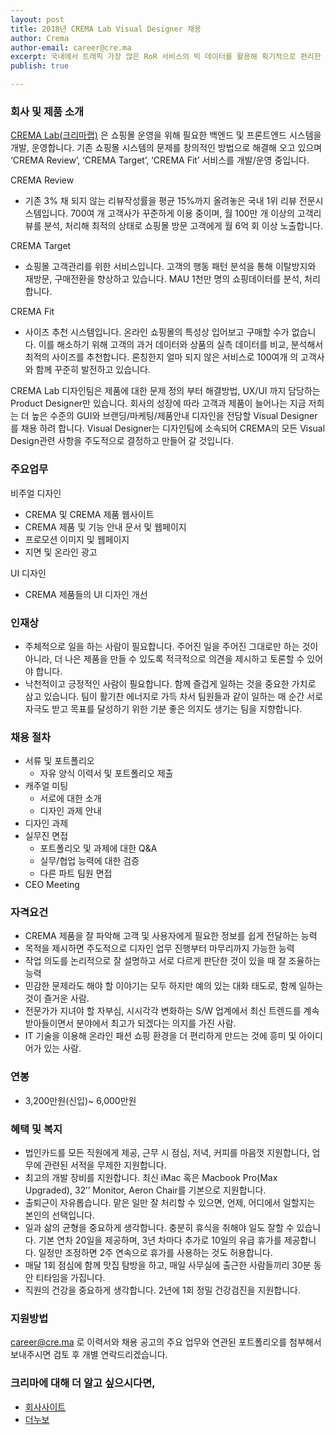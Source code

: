 ```yaml
---
layout: post
title: 2018년 CREMA Lab Visual Designer 채용
author: Crema
author-email: career@cre.ma
excerpt: 국내에서 트래픽 가장 많은 RoR 서비스의 빅 데이터를 활용해 획기적으로 편리한 고객 관리 시스템을 만들고 싶으신 분. 국내 이커머스 생태계를 혁신하고 싶으신 분. CREMA Lab 디자인팀에서 Visual Designer를 모십니다.
publish: true

---
```


### 회사 및 제품 소개

[CREMA Lab(크리마랩)](http://www.cre.ma) 은 쇼핑몰 운영을 위해 필요한 백엔드 및 프론트엔드 시스템을 개발, 운영합니다. 기존 쇼핑몰 시스템의 문제를 창의적인 방법으로 해결해 오고 있으며  ‘CREMA Review’, ‘CREMA Target’, ‘CREMA Fit’ 서비스를 개발/운영 중입니다.

CREMA Review
- 기존 3% 채 되지 않는 리뷰작성률을 평균 15%까지 올려놓은 국내 1위 리뷰 전문시스템입니다. 700여 개 고객사가 꾸준하게 이용 중이며, 월 100만 개 이상의 고객리뷰를 분석, 처리해 최적의 상태로 쇼핑몰 방문 고객에게 월 6억 회 이상 노출합니다.

CREMA Target
- 쇼핑몰 고객관리를 위한 서비스입니다. 고객의 행동 패턴 분석을 통해 이탈방지와 재방문, 구매전환을 향상하고 있습니다. MAU 1천만 명의 쇼핑데이터를 분석, 처리합니다.

CREMA Fit
- 사이즈 추천 시스템입니다. 온라인 쇼핑몰의 특성상 입어보고 구매할 수가 없습니다. 이를 해소하기 위해 고객의 과거 데이터와 상품의 실측 데이터를 비교, 분석해서 최적의 사이즈를 추천합니다. 론칭한지 얼마 되지 않은 서비스로 100여개 의 고객사와 함께 꾸준히 발전하고 있습니다.

CREMA Lab 디자인팀은 제품에 대한 문제 정의 부터 해결방법, UX/UI 까지 담당하는 Product Designer만 있습니다. 회사의 성장에 따라 고객과 제품이 늘어나는 지금 저희는 더 높은 수준의 GUI와 브랜딩/마케팅/제품안내 디자인을 전담할 Visual Designer를 채용 하려 합니다. Visual Designer는 디자인팀에 소속되어 CREMA의 모든 Visual Design관련 사항을 주도적으로 결정하고 만들어 갈 것입니다.

### 주요업무
비주얼 디자인
- CREMA 및 CREMA 제품 웹사이트
- CREMA 제품 및 기능 안내 문서 및 웹페이지
- 프로모션 이미지 및 웹페이지
- 지면 및 온라인 광고

UI 디자인
- CREMA 제품들의 UI 디자인 개선

### 인재상
- 주체적으로 일을 하는 사람이 필요합니다. 주어진 일을 주어진 그대로만 하는 것이 아니라, 더 나은 제품을 만들 수 있도록 적극적으로 의견을 제시하고 토론할 수 있어야 합니다.
- 낙천적이고 긍정적인 사람이 필요합니다. 함께 즐겁게 일하는 것을 중요한 가치로 삼고 있습니다. 팀이 활기찬 에너지로 가득 차서 팀원들과 같이 일하는 매 순간 서로 자극도 받고 목표를 달성하기 위한 기분 좋은 의지도 생기는 팀을 지향합니다.

### 채용 절차
- 서류 및 포트폴리오
  - 자유 양식 이력서 및 포트폴리오 제출
- 캐주얼 미팅
  - 서로에 대한 소개
  - 디자인 과제 안내
- 디자인 과제
- 실무진 면접
  - 포트폴리오 및 과제에 대한 Q&A
  - 실무/협업 능력에 대한 검증
  - 다른 파트 팀원 면접
- CEO Meeting

### 자격요건
- CREMA 제품을 잘 파악해 고객 및 사용자에게 필요한 정보를 쉽게 전달하는 능력
- 목적을 제시하면 주도적으로 디자인 업무 진행부터 마무리까지 가능한 능력
- 작업 의도를 논리적으로 잘 설명하고 서로 다르게 판단한 것이 있을 때 잘 조율하는 능력
- 민감한 문제라도 해야 할 이야기는 모두 하지만 예의 있는 대화 태도로, 함께 일하는 것이 즐거운 사람.
- 전문가가 지녀야 할 자부심, 시시각각 변화하는 S/W 업계에서 최신 트렌드를 계속 받아들이면서 분야에서 최고가 되겠다는 의지를 가진 사람.
- IT 기술을 이용해 온라인 패션 쇼핑 환경을 더 편리하게 만드는 것에 흥미 및 아이디어가 있는 사람.

### 연봉
- 3,200만원(신입)~ 6,000만원

### 혜택 및 복지
- 법인카드를 모든 직원에게 제공, 근무 시 점심, 저녁, 커피를 마음껏 지원합니다, 업무에 관련된 서적을 무제한 지원합니다.
- 최고의 개발 장비를 지원합니다. 최신 iMac 혹은 Macbook Pro(Max Upgraded), 32’’ Monitor, Aeron Chair를 기본으로 지원합니다.
- 출퇴근이 자유롭습니다. 맡은 일만 잘 처리할 수 있으면, 언제, 어디에서 일할지는 본인의 선택입니다.
- 일과 삶의 균형을 중요하게 생각합니다. 충분히 휴식을 취해야 일도 잘할 수 있습니다. 기본 연차 20일을 제공하며, 3년 차마다 추가로 10일의 유급 휴가를 제공합니다. 일정만 조정하면 2주 연속으로 휴가를 사용하는 것도 허용합니다.
- 매달 1회 점심에 함께 맛집 탐방을 하고, 매일 사무실에 출근한 사람들끼리 30분 동안 티타임을 가집니다.
- 직원의 건강을 중요하게 생각합니다. 2년에 1회 정밀 건강검진을 지원합니다.

### 지원방법
career@cre.ma 로 이력서와 채용 공고의 주요 업무와 연관된 포트폴리오를  첨부해서 보내주시면 검토 후 개별 연락드리겠습니다.

### 크리마에 대해 더 알고 싶으시다면,

- [회사사이트](http://www.cre.ma)
- [더누보](http://the-nuvo.com)
